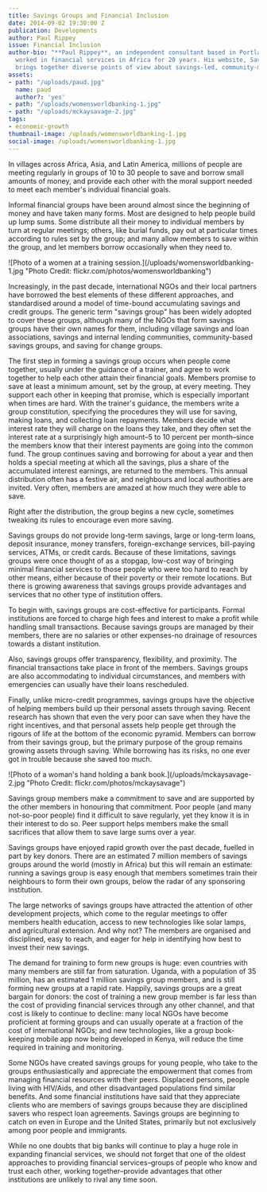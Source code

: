 ```yaml
---
title: Savings Groups and Financial Inclusion
date: 2014-09-02 19:30:00 Z
publication: Developments
author: Paul Rippey
issue: Financial Inclusion
author-bio: "**Paul Rippey**, an independent consultant based in Portland, Oregon,
  worked in financial services in Africa for 20 years. His website, Savings-Revolution.org,
  brings together diverse points of view about savings-led, community-managed finance."
assets:
- path: "/uploads/paud.jpg"
  name: paud
  author?: 'yes'
- path: "/uploads/womensworldbanking-1.jpg"
- path: "/uploads/mckaysavage-2.jpg"
tags:
- economic-growth
thumbnail-image: /uploads/womensworldbanking-1.jpg
social-image: /uploads/womensworldbanking-1.jpg
---
```


<p>In villages across Africa, Asia, and Latin America, millions of people are meeting regularly in groups of 10 to 30 people to save and borrow small amounts of money, and provide each other with the moral support needed to meet each member's individual financial goals.</p>



<p>Informal financial groups have been around almost since the beginning of money and have taken many forms. Most are designed to help people build up lump sums. Some distribute all their money to individual members by turn at regular meetings; others, like burial funds, pay out at particular times according to rules set by the group; and many allow members to save within the group, and let members borrow occasionally when they need to. </p>
![Photo of a women at a training session.](/uploads/womensworldbanking-1.jpg "Photo Credit: flickr.com/photos/womensworldbanking") 
  <p>Increasingly, in the past decade, international NGOs and their local partners have borrowed the best elements of these different approaches, and standardised around a model of time-bound accumulating savings and credit groups. The generic term "savings group" has been widely adopted to cover these groups, although many of the NGOs that form savings groups have their own names for them, including village savings and loan associations, savings and internal lending communities, community-based savings groups, and saving for change groups.</p>
  <p>The first step in forming a savings group occurs when people come together, usually under the guidance of a trainer, and agree to work together to help each other attain their financial goals. Members promise to save at least a minimum amount, set by the group, at every meeting. They support each other in keeping that promise, which is especially important when times are hard. With the trainer's guidance, the members write a group constitution, specifying the procedures they will use for saving, making loans, and collecting loan repayments. Members decide what interest rate they will charge on the loans they take, and they often set the interest rate at a surprisingly high amount–5 to 10 percent per month–since the members know that their interest payments are going into the common fund. The group continues saving and borrowing for about a year and then holds a special meeting at which all the savings, plus a share of the accumulated interest earnings, are returned to the members. This annual distribution often has a festive air, and neighbours and local authorities are invited. Very often, members are amazed at how much they were able to save.</p>
  <p>Right after the distribution, the group begins a new cycle, sometimes tweaking its rules to encourage even more saving. </p>
  <p>Savings groups do not provide long-term savings, large or long-term loans, deposit insurance, money transfers, foreign-exchange services, bill-paying services, ATMs, or credit cards. Because of these limitations, savings groups were once thought of as a stopgap, low-cost way of bringing minimal financial services to those people who were too hard to reach by other means, either because of their poverty or their remote locations. But there is growing awareness that savings groups provide advantages and services that no other type of institution offers. </p>
  <p>To begin with, savings groups are cost-effective for participants. Formal institutions are forced to charge high fees and interest to make a profit while handling small transactions. Because savings groups are managed by their members, there are no salaries or other expenses-no drainage of resources towards a distant institution. </p>
  <p>Also, savings groups offer transparency, flexibility, and proximity. The financial transactions take place in front of the members. Savings groups are also accommodating to individual circumstances, and members with emergencies can usually have their loans rescheduled.</p>
  <p>Finally, unlike micro-credit programmes, savings groups have the objective of helping members build up their personal assets through saving. Recent research has shown that even the very poor can save when they have the right incentives, and that personal assets help people get through the rigours of life at the bottom of the economic pyramid. Members can borrow from their savings group, but the primary purpose of the group remains growing assets through saving. While borrowing has its risks, no one ever got in trouble because she saved too much. </p>
  ![Photo of a woman's hand holding a bank book.](/uploads/mckaysavage-2.jpg "Photo Credit: flickr.com/photos/mckaysavage") 
  <p>Savings group members make a commitment to save and are supported by the other members in honouring that commitment. Poor people (and many not-so-poor people) find it difficult to save regularly, yet they know it is in their interest to do so. Peer support helps members make the small sacrifices that allow them to save large sums over a year.</p>
  <p>Savings groups have enjoyed rapid growth over the past decade, fuelled in part by key donors. There are an estimated 7 million members of savings groups around the world (mostly in Africa) but this will remain an estimate: running a savings group is easy enough that members sometimes train their neighbours to form their own groups, below the radar of any sponsoring institution. </p>
  <p>The large networks of savings groups have attracted the attention of other development projects, which come to the regular meetings to offer members health education, access to new technologies like solar lamps, and agricultural extension. And why not? The members are organised and disciplined, easy to reach, and eager for help in identifying how best to invest their new savings. </p>
  <p>The demand for training to form new groups is huge: even countries with many members are still far from saturation. Uganda, with a population of 35 million, has an estimated 1 million savings group members, and is still forming new groups at a rapid rate. Happily, savings groups are a great bargain for donors: the cost of training a new group member is far less than the cost of providing financial services through any other channel, and that cost is likely to continue to decline: many local NGOs have become proficient at forming groups and can usually operate at a fraction of the cost of international NGOs; and new technologies, like a group book-keeping mobile app now being developed in Kenya, will reduce the time required in training and monitoring. </p>
  <p>Some NGOs have created savings groups for young people, who take to the groups enthusiastically and appreciate the empowerment that comes from managing financial resources with their peers. Displaced persons, people living with HIV/Aids, and other disadvantaged populations find similar benefits. And some financial institutions have said that they appreciate clients who are members of savings groups because they are disciplined savers who respect loan agreements. Savings groups are beginning to catch on even in Europe and the United States, primarily but not exclusively among poor people and immigrants. </p>
  <p>While no one doubts that big banks will continue to play a huge role in expanding financial services, we should not forget that one of the oldest approaches to providing financial services–groups of people who know and trust each other, working together–provide advantages that other institutions are unlikely to rival any time soon. </p>
